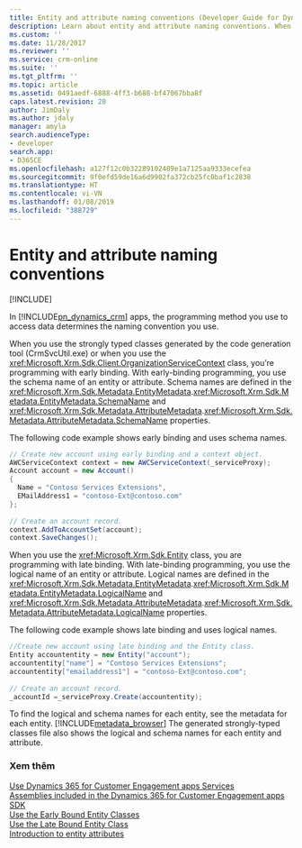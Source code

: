 ```yaml
---
title: Entity and attribute naming conventions (Developer Guide for Dynamics 365 for Customer Engagement)| MicrosoftDocs
description: Learn about entity and attribute naming conventions. When you use the strongly typed classes generated by the code generation tool (CrmSvcUtil.exe) or when you use the OrganizationServiceContext class, you’re programming with early binding. With early-binding programming, you use the schema name of an entity or attribute. When you use the Entity class, you are programming with late binding and that is when you use the logical name of an entity or attribute
ms.custom: ''
ms.date: 11/28/2017
ms.reviewer: ''
ms.service: crm-online
ms.suite: ''
ms.tgt_pltfrm: ''
ms.topic: article
ms.assetid: 0491aedf-6888-4ff3-b688-bf47067bba8f
caps.latest.revision: 20
author: JimDaly
ms.author: jdaly
manager: amyla
search.audienceType:
- developer
search.app:
- D365CE
ms.openlocfilehash: a127f12c0b32289102489e1a7125aa9333ecefea
ms.sourcegitcommit: 9f0efd59de16a6d9902fa372cb25fc0baf1c2838
ms.translationtype: HT
ms.contentlocale: vi-VN
ms.lasthandoff: 01/08/2019
ms.locfileid: "388729"
---
```

# <a name="entity-and-attribute-naming-conventions"></a>Entity and attribute naming conventions

[!INCLUDE[](../../includes/cc_applies_to_update_9_0_0.md)]

In [!INCLUDE[pn_dynamics_crm](../../includes/pn-dynamics-crm.md)] apps, the programming method you use to access  data determines the naming convention you use.  
  
 When you use the strongly typed classes generated by the code generation tool (CrmSvcUtil.exe) or when you use the <xref:Microsoft.Xrm.Sdk.Client.OrganizationServiceContext> class, you’re programming with early binding. With early-binding programming, you use the schema name of an entity or attribute. Schema names are defined in the <xref:Microsoft.Xrm.Sdk.Metadata.EntityMetadata>.<xref:Microsoft.Xrm.Sdk.Metadata.EntityMetadata.SchemaName> and <xref:Microsoft.Xrm.Sdk.Metadata.AttributeMetadata>.<xref:Microsoft.Xrm.Sdk.Metadata.AttributeMetadata.SchemaName> properties.  
  
 The following code example shows early binding and uses schema names.  
  
```csharp  
// Create new account using early binding and a context object.  
AWCServiceContext context = new AWCServiceContext(_serviceProxy);  
Account account = new Account()    
{  
  Name = "Contoso Services Extensions",  
  EMailAddress1 = "contoso-Ext@contoso.com"  
};  
  
// Create an account record.
context.AddToAccountSet(account);  
context.SaveChanges();  
```  
  
 When you use the <xref:Microsoft.Xrm.Sdk.Entity> class, you are programming with late binding. With late-binding programming, you use the logical name of an entity or attribute. Logical names are defined in the <xref:Microsoft.Xrm.Sdk.Metadata.EntityMetadata>.<xref:Microsoft.Xrm.Sdk.Metadata.EntityMetadata.LogicalName> and <xref:Microsoft.Xrm.Sdk.Metadata.AttributeMetadata>.<xref:Microsoft.Xrm.Sdk.Metadata.AttributeMetadata.LogicalName> properties.  
  
 The following code example shows late binding and uses logical names.  
  
```csharp  
//Create new account using late binding and the Entity class.  
Entity accountentity = new Entity("account");  
accountentity["name"] = "Contoso Services Extensions";  
accountentity["emailaddress1"] = "contoso-Ext@contoso.com";  
  
// Create an account record.  
_accountId =_serviceProxy.Create(accountentity);  
```  
  
 To find the logical and schema names for each entity, see the metadata for each entity. [!INCLUDE[metadata_browser](../../includes/metadata-browser.md)] The generated strongly-typed classes file also shows the logical and schema names for each entity and attribute.  
  
### <a name="see-also"></a>Xem thêm  
 [Use Dynamics 365 for Customer Engagement apps Services](use-services-in-code.md)   
 [Assemblies included in the Dynamics 365 for Customer Engagement apps SDK](assemblies-included-sdk.md)   
 [Use the Early Bound Entity Classes](use-early-bound-entity-classes-code.md)   
 [Use the Late Bound Entity Class](use-late-bound-entity-class-code.md)   
 [Introduction to entity attributes](../introduction-entity-attributes.md)
